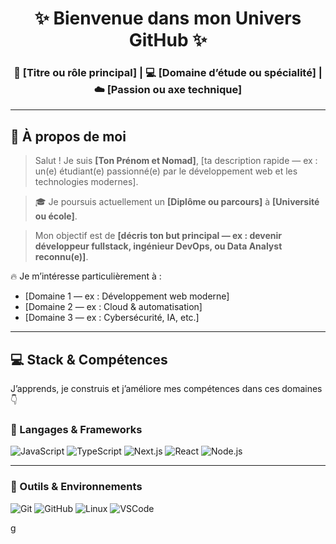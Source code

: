 <div align="center">
  <h1>✨ Bienvenue dans mon Univers GitHub ✨</h1>
  <h3>🚀 [Titre ou rôle principal] | 💻 [Domaine d’étude ou spécialité] | ☁️ [Passion ou axe technique]</h3>
</div>

---

## 🌟 À propos de moi

> Salut ! Je suis **[Ton Prénom et Nomad]**, [ta description rapide — ex : un(e) étudiant(e) passionné(e) par le développement web et les technologies modernes].

> 🎓 Je poursuis actuellement un **[Diplôme ou parcours]** à **[Université ou école]**.

> Mon objectif est de **[décris ton but principal — ex : devenir développeur fullstack, ingénieur DevOps, ou Data Analyst reconnu(e)]**.

🔥 Je m’intéresse particulièrement à :
- [Domaine 1 — ex : Développement web moderne]
- [Domaine 2 — ex : Cloud & automatisation]
- [Domaine 3 — ex : Cybersécurité, IA, etc.]

---

## 💻 Stack & Compétences

J’apprends, je construis et j’améliore mes compétences dans ces domaines 👇

### 🔹 Langages & Frameworks

![JavaScript](https://img.shields.io/badge/javascript-%23323330.svg?style=for-the-badge&logo=javascript&logoColor=%23F7DF1E)
![TypeScript](https://img.shields.io/badge/typescript-%23007ACC.svg?style=for-the-badge&logo=typescript&logoColor=white)
![Next.js](https://img.shields.io/badge/next.js-%23000000.svg?style=for-the-badge&logo=nextdotjs&logoColor=white)
![React](https://img.shields.io/badge/react-%2320232a.svg?style=for-the-badge&logo=react&logoColor=%2361DAFB)
![Node.js](https://img.shields.io/badge/node.js-%2343853D.svg?style=for-the-badge&logo=node.js&logoColor=white)


---

### 🔹 Outils & Environnements

![Git](https://img.shields.io/badge/git-%23F05033.svg?style=for-the-badge&logo=git&logoColor=white) 
![GitHub](https://img.shields.io/badge/github-%23121011.svg?style=for-the-badge&logo=github&logoColor=white)
![Linux](https://img.shields.io/badge/windows-%23FCC624.svg?style=for-the-badge&logo=windows&logoColor=black)
![VSCode](https://img.shields.io/badge/vscode-%23007ACC.svg?style=for-the-badge&logo=visualstudiocode&logoColor=white)


g